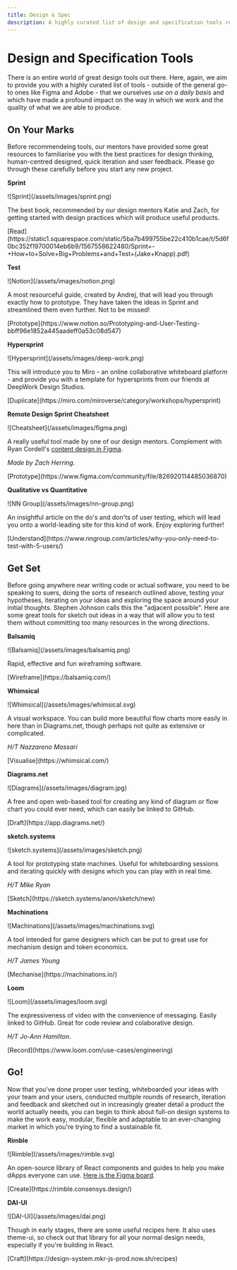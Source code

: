 ```yaml
---
title: Design & Spec
description: A highly curated list of design and specification tools recommended by our community.
---
```


# Design and Specification Tools

There is an entire world of great design tools out there. Here, again, we aim to provide you with a highly curated list of tools - outside of the general go-to ones like Figma and Adobe - that we ourselves _use on a daily basis_ and which have made a profound impact on the way in which we work and the quality of what we are able to produce.

## On Your Marks

Before recommendeing tools, our mentors have provided some great resources to familiarise you with the best practices for design thinking, human-centred designed, quick iteration and user feedback. Please go through these carefully before you start any new project.

<div markdown="1" class="card third sidebar gemoji tool">

**Sprint**

<div markdown="2" class="tool-image">
![Sprint](/assets/images/sprint.png)
</div>

The best book, recommended by our design mentors Katie and Zach, for getting started with design practices which will produce useful products.

<div markdown="3" class="tool-link">
[Read](https://static1.squarespace.com/static/5ba7b499755be22c410b1cae/t/5d6f0bc352f19700014eb6b9/1567558622480/Sprint+-+How+to+Solve+Big+Problems+and+Test+(Jake+Knapp).pdf)
</div>

</div>

<div markdown="1" class="card third sidebar gemoji tool">

**Test**

<div markdown="2" class="tool-image">
![Notion](/assets/images/notion.png)
</div>

A most resourceful guide, created by Andrej, that will lead you through exactly how to prototype. They have taken the ideas in Sprint and streamlined them even further. Not to be missed!

<div markdown="3" class="tool-link">
[Prototype](https://www.notion.so/Prototyping-and-User-Testing-bbff96e1852a445aadeff0a53c08d547)
</div>

</div>

<div markdown="1" class="card third sidebar gemoji tool">

**Hypersprint**

<div markdown="2" class="tool-image">
![Hypersprint](/assets/images/deep-work.png)
</div>

This will introduce you to Miro - an online collaborative whiteboard platform - and provide you with a template for hypersprints from our friends at DeepWork Design Studios.

<div markdown="3" class="tool-link">
[Duplicate](https://miro.com/miroverse/category/workshops/hypersprint)
</div>

</div>

<div markdown="1" class="clear"></div>

<div markdown="1" class="card third sidebar gemoji tool">

**Remote Design Sprint Cheatsheet**

<div markdown="2" class="tool-image">
![Cheatsheet](/assets/images/figma.png)
</div>

A really useful tool made by one of our design mentors. Complement with Ryan Cordell's [content design in Figma](https://medium.com/figma-design/how-to-do-content-design-ux-writing-in-figma-d0e0ee77661e).

_Made by Zach Herring_.

<div markdown="3" class="tool-link">
[Prototype](https://www.figma.com/community/file/826920114485036870)
</div>

</div>

<div markdown="1" class="card third sidebar gemoji tool">

**Qualitative vs Quantitative**

<div markdown="2" class="tool-image">
![NN Group](/assets/images/nn-group.png)
</div>

An insightful article on the do's and don'ts of user testing, which will lead you onto a world-leading site for this kind of work. Enjoy exploring further!

<div markdown="3" class="tool-link">
[Understand](https://www.nngroup.com/articles/why-you-only-need-to-test-with-5-users/)
</div>

</div>

<div markdown="1" class="clear"></div>

## Get Set

Before going anywhere near writing code or actual software, you need to be speaking to suers, doing the sorts of research outlined above, testing your hypotheses, iterating on your ideas and exploring the space around your initial thoughts. Stephen Johnson calls this the "adjacent possible". Here are some great tools for sketch out ideas in a way that will allow you to test them without committing too many resources in the wrong directions.

<div markdown="1" class="card third sidebar gemoji tool tool">

**Balsamiq**

<div markdown="2" class="tool-image">
![Balsamiq](/assets/images/balsamiq.png)
</div>

Rapid, effective and fun wireframing software.

<div markdown="3" class="tool-link">
[Wireframe](https://balsamiq.com/)
</div>

</div>

<div markdown="1" class="card third sidebar gemoji tool tool">

**Whimsical**

<div markdown="2" class="tool-image">
![Whimsical](/assets/images/whimsical.svg)
</div>

A visual workspace. You can build more beautiful flow charts more easily in here than in Diagrams.net, though perhaps not quite as extensive or complicated.

_H/T Nazzareno Massari_

<div markdown="3" class="tool-link">
[Visualise](https://whimsical.com/)
</div>

</div>

<div markdown="1" class="card third sidebar gemoji tool">

**Diagrams.net**

<div markdown="2" class="tool-image">
![Diagrams](/assets/images/diagram.jpg)
</div>

A free and open web-based tool for creating any kind of diagram or flow chart you could ever need, which can easily be linked to GitHub.

<div markdown="3" class="tool-link">
[Draft](https://app.diagrams.net/)
</div>

</div>

<div markdown="1" class="clear"></div>

<div markdown="1" class="card third sidebar gemoji tool tool">

**sketch.systems**

<div markdown="2" class="tool-image">
![sketch.systems](/assets/images/sketch.png)
</div>

A tool for prototyping state machines. Useful for whiteboarding sessions and iterating quickly with designs which you can play with in real time.

_H/T Mike Ryan_

<div markdown="3" class="tool-link">
[Sketch](https://sketch.systems/anon/sketch/new)
</div>

</div>

<div markdown="1" class="card third sidebar gemoji tool tool">

**Machinations**

<div markdown="2" class="tool-image">
![Machinations](/assets/images/machinations.svg)
</div>

A tool intended for game designers which can be put to great use for mechanism design and token economics.

_H/T James Young_

<div markdown="3" class="tool-link">
[Mechanise](https://machinations.io/)
</div>

</div>

<div markdown="1" class="card third sidebar gemoji tool">

**Loom**

<div markdown="2" class="tool-image">
![Loom](/assets/images/loom.svg)
</div>

The expressiveness of video with the convenience of messaging. Easily linked to GitHub. Great for code review and colaborative design.

_H/T Jo-Ann Hamilton_.

<div markdown="3" class="tool-link">
[Record](https://www.loom.com/use-cases/engineering)
</div>

</div>

<div markdown="1" class="clear"></div>

## Go!

Now that you've done proper user testing, whiteboarded your ideas with your team and your users, conducted multiple rounds of research, iteration and feedback and sketched out in increasingly greater detail a product the world actually needs, you can begin to think about full-on design systems to make the work easy, modular, flexible and adaptable to an ever-changing market in which you're trying to find a sustainable fit.

<div markdown="1" class="card third sidebar gemoji tool">

**Rimble**

<div markdown="2" class="tool-image">
![Rimble](/assets/images/rimble.svg)
</div>

An open-source library of React components and guides to help you make dApps everyone can use. [Here is the Figma board](https://www.figma.com/file/XB2ZoWIHTBnC4Pp7luierE/WIP-Rimble-design-system?node-id=452%3A5).

<div markdown="3" class="tool-link">
[Create](https://rimble.consensys.design/)
</div>

</div>

<div markdown="1" class="card third sidebar gemoji tool">

**DAI-UI**

<div markdown="2" class="tool-image">
![DAI-UI](/assets/images/dai.png)
</div>

Though in early stages, there are some useful recipes here. It also uses theme-ui, so check out that library for all your normal design needs, especially if you're building in React.

<div markdown="3" class="tool-link">
[Craft](https://design-system.mkr-js-prod.now.sh/recipes)
</div>

</div>





